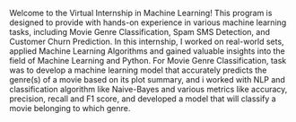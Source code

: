 Welcome to the Virtual Internship in Machine Learning! This program is designed to provide with hands-on experience in various machine learning tasks, including Movie Genre Classification, Spam SMS Detection, and Customer Churn Prediction. In this internship, I worked on real-world sets, applied Machine Learning Algorithms and gained valuable insights into the field of Machine Learning and Python. 
For Movie Genre Classification, task was to develop a machine learning model that accurately predicts the genre(s) of a movie based on its plot summary, and i worked with NLP and classification algorithm like Naive-Bayes and various metrics like accuracy, precision, recall and F1 score, and developed a model that will classify a movie belonging to which genre.
